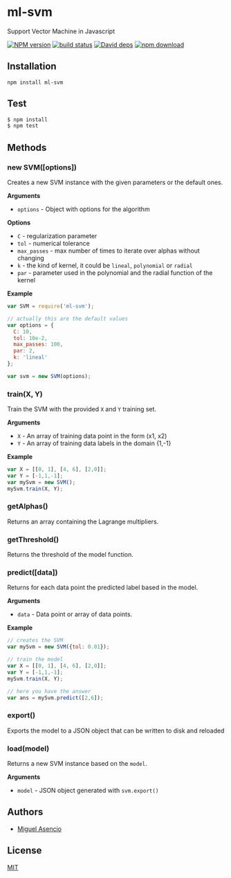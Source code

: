 # ml-svm
Support Vector Machine in Javascript

  [![NPM version][npm-image]][npm-url]
  [![build status][travis-image]][travis-url]
  [![David deps][david-image]][david-url]
  [![npm download][download-image]][download-url]

## Installation

`npm install ml-svm`

## Test

```js
$ npm install
$ npm test
```

## Methods

### new SVM([options])

Creates a new SVM instance with the given parameters or the default ones.

__Arguments__
* `options` - Object with options for the algorithm

__Options__

* `C` - regularization parameter
* `tol` - numerical tolerance
* `max_passes` - max number of times to iterate over alphas without changing
* `k` - the kind of kernel, it could be `lineal`, `polynomial` or `radial`
* `par` - parameter used in the polynomial and the radial function of the kernel

__Example__

```js
var SVM = require('ml-svm');

// actually this are the default values
var options = {
  C: 10,
  tol: 10e-2,
  max_passes: 100,
  par: 2,
  k: 'lineal'
};

var svm = new SVM(options);
```

### train(X, Y)

Train the SVM with the provided `X` and `Y` training set.

__Arguments__

* `X` - An array of training data point in the form (x1, x2)
* `Y` - An array of training data labels in the domain {1,-1}

__Example__

```js
var X = [[0, 1], [4, 6], [2,0]];
var Y = [-1,1,-1];
var mySvm = new SVM();
mySvm.train(X, Y);
```

### getAlphas()

Returns an array containing the Lagrange multipliers.

### getThreshold()

Returns the threshold of the model function.

### predict([data])

Returns for each data point the predicted label based in the model.

__Arguments__

* `data` - Data point or array of data points.

__Example__

```js
// creates the SVM
var mySvm = new SVM({tol: 0.01});

// train the model
var X = [[0, 1], [4, 6], [2,0]];
var Y = [-1,1,-1];
mySvm.train(X, Y);

// here you have the answer
var ans = mySvm.predict([2,6]);
```

### export()

Exports the model to a JSON object that can be written to disk and reloaded

### load(model)

Returns a new SVM instance based on the `model`.

__Arguments__

* `model` - JSON object generated with `svm.export()`

## Authors

  - [Miguel Asencio](https://github.com/maasencioh)

## License

  [MIT](./LICENSE)

[npm-image]: https://img.shields.io/npm/v/ml-svm.svg?style=flat-square
[npm-url]: https://npmjs.org/package/ml-svm
[travis-image]: https://img.shields.io/travis/mljs/svm/master.svg?style=flat-square
[travis-url]: https://travis-ci.org/mljs/svm
[david-image]: https://img.shields.io/david/mljs/svm.svg?style=flat-square
[david-url]: https://david-dm.org/mljs/svm
[download-image]: https://img.shields.io/npm/dm/ml-svm.svg?style=flat-square
[download-url]: https://npmjs.org/package/ml-svm
